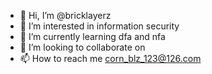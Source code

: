 - 👋 Hi, I’m @bricklayerz
- 👀 I’m interested in information security
- 🌱 I’m currently learning dfa and nfa
- 💞️ I’m looking to collaborate on 
- 📫 How to reach me corn_blz_123@126.com

<!---
bricklayerz/bricklayerz is a ✨ special ✨ repository because its `README.md` (this file) appears on your GitHub profile.
You can click the Preview link to take a look at your changes.
--->
